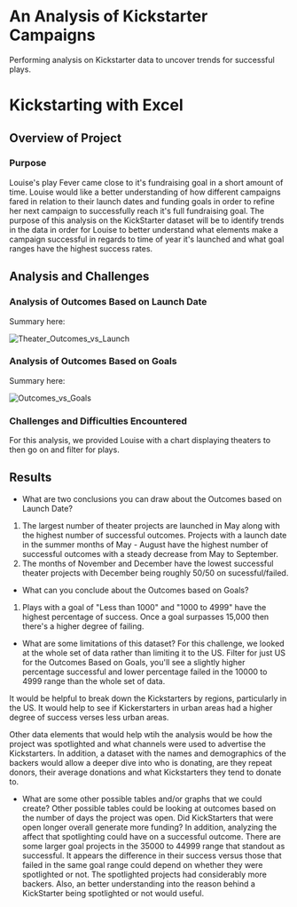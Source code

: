 # An Analysis of Kickstarter Campaigns
Performing analysis on Kickstarter data to uncover trends for successful plays.
# Kickstarting with Excel

## Overview of Project

### Purpose 
Louise's play Fever came close to it's fundraising goal in a short amount of time. Louise would like a better understanding of how different campaigns fared in relation to their launch dates and funding goals in order to refine her next campaign to successfully reach it's full fundraising goal. The purpose of this analysis on the KickStarter dataset will be to identify trends in the data in order for Louise to better understand what elements make a campaign successful in regards to time of year it's launched and what goal ranges have the highest success rates.

## Analysis and Challenges 

### Analysis of Outcomes Based on Launch Date 

Summary here:

![Theater_Outcomes_vs_Launch](https://user-images.githubusercontent.com/87085239/164118679-58f414a6-ad10-4a14-87d7-e05ef3a6c62d.png)



### Analysis of Outcomes Based on Goals 

Summary here:

![Outcomes_vs_Goals](https://user-images.githubusercontent.com/87085239/164118706-6a18d589-777f-4e88-b9dd-491869c8aa5e.png)



### Challenges and Difficulties Encountered 

For this analysis, we provided Louise with a chart displaying theaters to then go on and filter for plays. 

## Results

- What are two conclusions you can draw about the Outcomes based on Launch Date?
1. The largest number of theater projects are launched in May along with the highest number of successful outcomes. Projects with a launch date in the summer months of May - August have the highest number of successful outcomes with a steady decrease from May to September. 
2. The months of November and December have the lowest successful theater projects with December being roughly 50/50 on sucessful/failed.

- What can you conclude about the Outcomes based on Goals?
1. Plays with a goal of "Less than 1000" and "1000 to 4999" have the highest percentage of success. Once a goal surpasses 15,000 then there's a higher degree of failing. 

- What are some limitations of this dataset?
For this challenge, we looked at the whole set of data rather than limiting it to the US. Filter for just US for the Outcomes Based on Goals, you'll see a slightly higher percentage successful and lower percentage failed in the 10000 to 4999 range than the whole set of data. 

It would be helpful to break down the Kickstarters by regions, particularly in the US. It would help to see if Kickerstarters in urban areas had a higher degree of success verses less urban areas.  

Other data elements that would help wtih the analysis would be how the project was spotlighted and what channels were used to advertise the Kickstarters. In addition, a dataset with the names and demographics of the backers would allow a deeper dive into who is donating, are they repeat donors, their average donations and what Kickstarters they tend to donate to. 

- What are some other possible tables and/or graphs that we could create?
Other possible tables could be looking at outcomes based on the number of days the project was open. Did KickStarters that were open longer overall generate more funding? In addition, analyzing the affect that spotlighting could have on a successful outcome. There are some larger goal projects in the 35000 to 44999 range that standout as successful. It appears the difference in their success versus those that failed in the same goal range could depend on whether they were spotlighted or not. The spotlighted projects had considerably more backers. Also, an better understanding into the reason behind a KickStarter being spotlighted or not would useful. 
